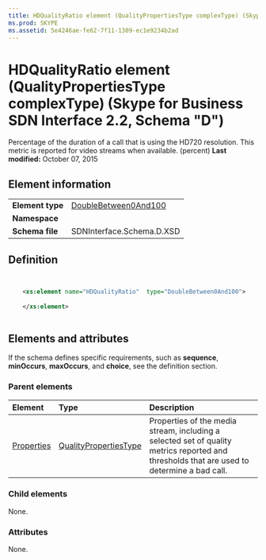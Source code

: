 ```yaml
---
title: HDQualityRatio element (QualityPropertiesType complexType) (Skype for Business SDN Interface 2.2, Schema "D")
ms.prod: SKYPE
ms.assetid: 5e4246ae-fe62-7f11-1309-ec1e9234b2ad
---
```



# HDQualityRatio element (QualityPropertiesType complexType) (Skype for Business SDN Interface 2.2, Schema "D")
Percentage of the duration of a call that is using the HD720 resolution. This metric is reported for video streams when available. (percent) 
 **Last modified:** October 07, 2015
  
    
    


## Element information


|||
|:-----|:-----|
|**Element type**| [DoubleBetween0And100](doublebetween0and100-simpletype.md)|
|**Namespace**||
|**Schema file**|SDNInterface.Schema.D.XSD |
   

## Definition


```XML


    <xs:element name="HDQualityRatio"  type="DoubleBetween0And100">
    
    </xs:element>
  
```


## Elements and attributes

If the schema defines specific requirements, such as **sequence**, **minOccurs**, **maxOccurs**, and **choice**, see the definition section. 
  
    
    

### Parent elements



|**Element**|**Type**|**Description**|
|:-----|:-----|:-----|
| [Properties](properties-element-qualitytype-complextype.md)| [QualityPropertiesType](qualitypropertiestype-complextype.md)|Properties of the media stream, including a selected set of quality metrics reported and thresholds that are used to determine a bad call. |
   

### Child elements

None. 
  
    
    

### Attributes

None. 
  
    
    

